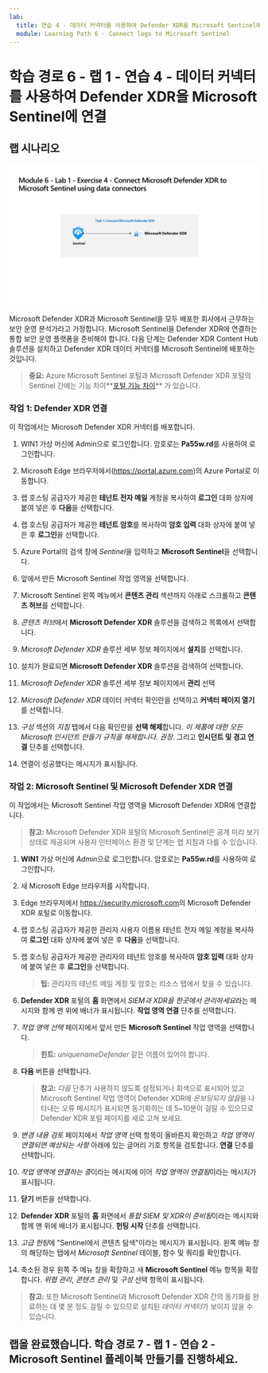 ```yaml
---
lab:
  title: 연습 4 - 데이터 커넥터를 사용하여 Defender XDR을 Microsoft Sentinel에 연결
  module: Learning Path 6 - Connect logs to Microsoft Sentinel
---
```


# 학습 경로 6 - 랩 1 - 연습 4 - 데이터 커넥터를 사용하여 Defender XDR을 Microsoft Sentinel에 연결

## 랩 시나리오

![랩 개요입니다.](../Media/SC-200-Lab_Diagrams_Mod6_L1_Ex4.png)

Microsoft Defender XDR과 Microsoft Sentinel을 모두 배포한 회사에서 근무하는 보안 운영 분석가라고 가정합니다. Microsoft Sentinel을 Defender XDR에 연결하는 통합 보안 운영 플랫폼을 준비해야 합니다. 다음 단계는 Defender XDR Content Hub 솔루션을 설치하고 Defender XDR 데이터 커넥터를 Microsoft Sentinel에 배포하는 것입니다.

>**중요:** Azure Microsoft Sentinel 포털과 Microsoft Defender XDR 포털의 Sentinel 간에는 기능 차이**[포털 기능 차이](https://learn.microsoft.com/azure/sentinel/microsoft-sentinel-defender-portal#capability-differences-between-portals)** 가 있습니다.

### 작업 1: Defender XDR 연결

이 작업에서는 Microsoft Defender XDR 커넥터를 배포합니다.

1. WIN1 가상 머신에 Admin으로 로그인합니다. 암호로는 **Pa55w.rd**를 사용하여 로그인합니다.  

1. Microsoft Edge 브라우저에서(<https://portal.azure.com>)의 Azure Portal로 이동합니다.

1. 랩 호스팅 공급자가 제공한 **테넌트 전자 메일** 계정을 복사하여 **로그인** 대화 상자에 붙여 넣은 후 **다음**을 선택합니다.

1. 랩 호스팅 공급자가 제공한 **테넌트 암호**를 복사하여 **암호 입력** 대화 상자에 붙여 넣은 후 **로그인**을 선택합니다.

1. Azure Portal의 검색 창에 *Sentinel*을 입력하고 **Microsoft Sentinel**을 선택합니다.

1. 앞에서 만든 Microsoft Sentinel 작업 영역을 선택합니다.

1. Microsoft Sentinel 왼쪽 메뉴에서 **콘텐츠 관리** 섹션까지 아래로 스크롤하고 **콘텐츠 허브**를 선택합니다.

1. *콘텐츠 허브*에서 **Microsoft Defender XDR** 솔루션을 검색하고 목록에서 선택합니다.

1. *Microsoft Defender XDR* 솔루션 세부 정보 페이지에서 **설치**를 선택합니다.

1. 설치가 완료되면 **Microsoft Defender XDR** 솔루션을 검색하여 선택합니다.

1. *Microsoft Defender XDR* 솔루션 세부 정보 페이지에서 **관리** 선택

1. *Microsoft Defender XDR* 데이터 커넥터 확인란을 선택하고 **커넥터 페이지 열기**를 선택합니다.

1. *구성* 섹션의 *지침* 탭에서 다음 확인란을 **선택 해제**합니다. *이 제품에 대한 모든 Microsoft 인시던트 만들기 규칙을 해제합니다. 권장*. 그리고 **인시던트 및 경고 연결** 단추를 선택합니다.

1. 연결이 성공했다는 메시지가 표시됩니다.

### 작업 2: Microsoft Sentinel 및 Microsoft Defender XDR 연결

이 작업에서는 Microsoft Sentinel 작업 영역을 Microsoft Defender XDR에 연결합니다.

>**참고:** Microsoft Defender XDR 포털의 Microsoft Sentinel은 공개 미리 보기 상태로 제공되며 사용자 인터페이스 환경 및 단계는 랩 지침과 다를 수 있습니다.

1. **WIN1** 가상 머신에 *Admin*으로 로그인합니다. 암호로는 **Pa55w.rd**를 사용하여 로그인합니다.  

1. 새 Microsoft Edge 브라우저를 시작합니다.

1. Edge 브라우저에서 <https://security.microsoft.com>의 Microsoft Defender XDR 포털로 이동합니다.

1. 랩 호스팅 공급자가 제공한 관리자 사용자 이름용 테넌트 전자 메일 계정을 복사하여 **로그인** 대화 상자에 붙여 넣은 후 **다음**을 선택합니다.

1. 랩 호스팅 공급자가 제공한 관리자의 테넌트 암호를 복사하여 **암호 입력** 대화 상자에 붙여 넣은 후 **로그인**을 선택합니다.

    >**팁:** 관리자의 테넌트 메일 계정 및 암호는 리소스 탭에서 찾을 수 있습니다.

1. **Defender XDR** 포털의 **홈** 화면에서 *SIEM과 XDR을 한곳에서 관리하세요*라는 메시지와 함께 맨 위에 배너가 표시됩니다. **작업 영역 연결** 단추를 선택합니다.

1. *작업 영역 선택* 페이지에서 앞서 만든 **Microsoft Sentinel** 작업 영역을 선택합니다.

    >**힌트:** *uniquenameDefender* 같은 이름이 있어야 합니다.

1. **다음** 버튼을 선택합니다.

    >**참고:** *다음* 단추가 사용하지 않도록 설정되거나 회색으로 표시되어 있고 Microsoft Sentinel 작업 영역이 Defender XDR에 *온보딩되지 않음*을 나타내는 오류 메시지가 표시되면 동기화하는 데 5~10분이 걸릴 수 있으므로 Defender XDR 포털 페이지를 새로 고쳐 보세요.

1. *변경 내용 검토* 페이지에서 *작업 영역* 선택 항목이 올바른지 확인하고 *작업 영역이 연결되면 예상되는 사항* 아래에 있는 글머리 기호 항목을 검토합니다. **연결** 단추를 선택합니다.

1. *작업 영역에 연결하는 중*이라는 메시지에 이어 *작업 영역이 연결됨*이라는 메시지가 표시됩니다.

1. **닫기** 버튼을 선택합니다.

1. **Defender XDR** 포털의 **홈** 화면에서 *통합 SIEM 및 XDR이 준비됨*이라는 메시지와 함께 맨 위에 배너가 표시됩니다. **헌팅 시작** 단추를 선택합니다.

1. *고급 헌팅*에 "Sentinel에서 콘텐츠 탐색"이라는 메시지가 표시됩니다. 왼쪽 메뉴 창의 해당하는 탭에서 *Microsoft Sentinel* 테이블, 함수 및 쿼리를 확인합니다.

1. 축소된 경우 왼쪽 주 메뉴 창을 확장하고 새 **Microsoft Sentinel** 메뉴 항목을 확장합니다. *위협 관리*, *콘텐츠 관리* 및 *구성* 선택 항목이 표시됩니다.

 >**참고:** 또한 Microsoft Sentinel과 Microsoft Defender XDR 간의 동기화를 완료하는 데 몇 분 정도 걸릴 수 있으므로 설치된 *데이터 커넥터*가 보이지 않을 수 있습니다.

## 랩을 완료했습니다. 학습 경로 7 - 랩 1 - 연습 2 - Microsoft Sentinel 플레이북 만들기를 진행하세요.
